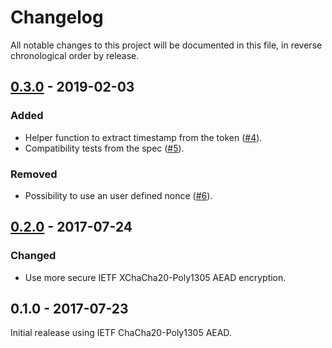 # Changelog

All notable changes to this project will be documented in this file, in reverse chronological order by release.


## [0.3.0](https://github.com/tuupola/branca/compare/v0.2.0...v0.3.0) - 2019-02-03
### Added
- Helper function to extract timestamp from the token ([#4](https://github.com/tuupola/branca-js/pull/4)).
- Compatibility tests from the spec ([#5](https://github.com/tuupola/branca-js/pull/5)).

### Removed
- Possibility to use an user defined nonce ([#6](https://github.com/tuupola/branca-js/pull/6)).

## [0.2.0](https://github.com/tuupola/branca/compare/v0.1.0...v0.2.0) - 2017-07-24
### Changed
- Use more secure IETF XChaCha20-Poly1305 AEAD encryption.

## 0.1.0 - 2017-07-23

Initial realease using IETF ChaCha20-Poly1305 AEAD.
